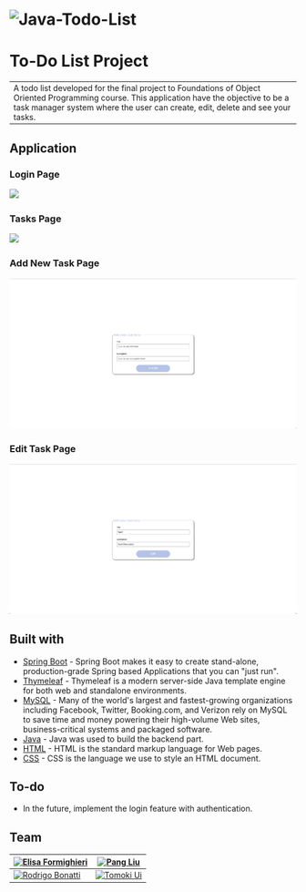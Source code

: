 # ![Java-Todo-List](https://Bonattii.github.io/Java-Todo-List/images/.JPG)

# To-Do List Project

<table>
<tr>
<td>
  A todo list developed for the final project to Foundations of Object Oriented Programming course. This application have the objective to be a task manager system where the user can create, edit, delete and see your tasks.
</td>
</tr>
</table>

## Application

### Login Page

![](https://Bonattii.github.io/Java-Todo-List/images/.JPG)

### Tasks Page

![](https://Bonattii.github.io/Java-Todo-List/images/.JPG)

### Add New Task Page

![](https://raw.githubusercontent.com/Bonattii/Java-Todo-List/main/images/AddTaskPage.png)

### Edit Task Page

![](https://raw.githubusercontent.com/Bonattii/Java-Todo-List/main/images/EditTaskPage.png)

## Built with

- [Spring Boot](https://spring.io/projects/spring-boot) - Spring Boot makes it easy to create stand-alone, production-grade Spring based Applications that you can "just run".
- [Thymeleaf](https://www.thymeleaf.org/) - Thymeleaf is a modern server-side Java template engine for both web and standalone environments.
- [MySQL](https://www.mysql.com/) - Many of the world's largest and fastest-growing organizations including Facebook, Twitter, Booking.com, and Verizon rely on MySQL to save time and money powering their high-volume Web sites, business-critical systems and packaged software.
- [Java](https://www.java.com/en-US/) - Java was used to build the backend part.
- [HTML](https://www.w3schools.com/html/) - HTML is the standard markup language for Web pages.
- [CSS](https://www.w3schools.com/css/) - CSS is the language we use to style an HTML document.

## To-do

- In the future, implement the login feature with authentication.

## Team

| [![Elisa Formighieri](https://avatars.githubusercontent.com/u/69126878?v=4)](https://github.com/ElisaFormighieri) | [![Pang Liu](https://avatars.githubusercontent.com/u/110517109?v=4)](https://github.com/pan6117)   |
| ----------------------------------------------------------------------------------------------------------------- | -------------------------------------------------------------------------------------------------- |
| [![Rodrigo Bonatti](https://avatars.githubusercontent.com/u/92190494?v=4)](https://github.com/Bonattii)           | [![Tomoki Ui](https://avatars.githubusercontent.com/u/110491537?v=4)](https://github.com/TomokiUi) |
